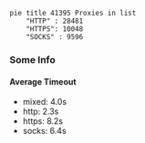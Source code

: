 
```mermaid
pie title 41395 Proxies in list
    "HTTP" : 28481
    "HTTPS": 10048
    "SOCKS" : 9596
```

### Some Info
#### Average Timeout

- mixed: 4.0s
- http: 2.3s
- https: 8.2s
- socks: 6.4s